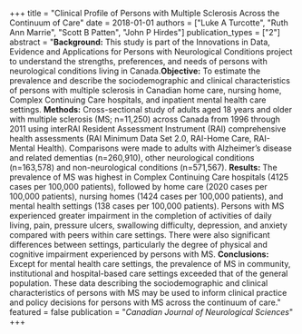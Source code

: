 +++
title = "Clinical Profile of Persons with Multiple Sclerosis Across the Continuum of Care"
date = 2018-01-01
authors = ["Luke A Turcotte", "Ruth Ann Marrie", "Scott B Patten", "John P Hirdes"]
publication_types = ["2"]
abstract = "**Background:** This study is part of the Innovations in Data, Evidence and Applications for Persons with Neurological Conditions project to understand the strengths, preferences, and needs of persons with neurological conditions living in Canada.**Objective:** To estimate the prevalence and describe the sociodemographic and clinical characteristics of persons with multiple sclerosis in Canadian home care, nursing home, Complex Continuing Care hospitals, and inpatient mental health care settings. **Methods:** Cross-sectional study of adults aged 18 years and older with multiple sclerosis (MS; n=11,250) across Canada from 1996 through 2011 using interRAI Resident Assessment Instrument (RAI) comprehensive health assessments (RAI Minimum Data Set 2.0, RAI-Home Care, RAI-Mental Health). Comparisons were made to adults with Alzheimer’s disease and related dementias (n=260,910), other neurological conditions (n=163,578) and non-neurological conditions (n=571,567). **Results:** The prevalence of MS was highest in Complex Continuing Care hospitals (4125 cases per 100,000 patients), followed by home care (2020 cases per 100,000 patients), nursing homes (1424 cases per 100,000 patients), and mental health settings (138 cases per 100,000 patients). Persons with MS experienced greater impairment in the completion of activities of daily living, pain, pressure ulcers, swallowing difficulty, depression, and anxiety compared with peers within care settings. There were also significant differences between settings, particularly the degree of physical and cognitive impairment experienced by persons with MS. **Conclusions:** Except for mental health care settings, the prevalence of MS in community, institutional and hospital-based care settings exceeded that of the general population. These data describing the sociodemographic and clinical characteristics of persons with MS may be used to inform clinical practice and policy decisions for persons with MS across the continuum of care."
featured = false
publication = "*Canadian Journal of Neurological Sciences*"
+++

